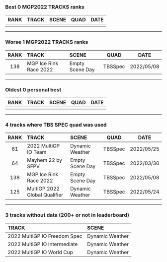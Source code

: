 ### Best 0 MGP2022 TRACKS ranks
|RANK|TRACK|SCENE|QUAD|DATE|
|:---:|:---|:---|:---:|:---:|
||||||
---
### Worse 1 MGP2022 TRACKS ranks
|RANK|TRACK|SCENE|QUAD|DATE|
|:---:|:---|:---|:---:|:---:|
|138|MGP Ice Rink Race 2022|Empty Scene Day|TBSSpec|2022/05/08|
---
### Oldest 0 personal best
|RANK|TRACK|SCENE|QUAD|DATE|
|:---:|:---|:---|:---:|:---:|
||||||
---
### 4 tracks where TBS SPEC quad was used
|RANK|TRACK|SCENE|QUAD|DATE|
|:---:|:---|:---|:---:|:---:|
|61|2022 MultiGP IO Team|Dynamic Weather|TBSSpec|2022/05/25|
|64|Mayhem 22 by SFPV|Empty Scene Day|TBSSpec|2022/03/30|
|138|MGP Ice Rink Race 2022|Empty Scene Day|TBSSpec|2022/05/08|
|125|MultiGP 2022 Global Qualifier|Dynamic Weather|TBSSpec|2022/05/24|
---
### 3 tracks without data (200+ or not in leaderboard)
|TRACK|SCENE|
|:---|:---|
|2022 MultiGP IO Freedom Spec|Dynamic Weather|
|2022 MultiGP IO Intermediate|Dynamic Weather|
|2022 MultiGP IO World Cup|Dynamic Weather|
